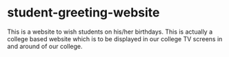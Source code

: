 # student-greeting-website
This is a website to wish students on his/her birthdays.
This is actually a college based website which is to be displayed in our college
TV screens in and around of our college.
